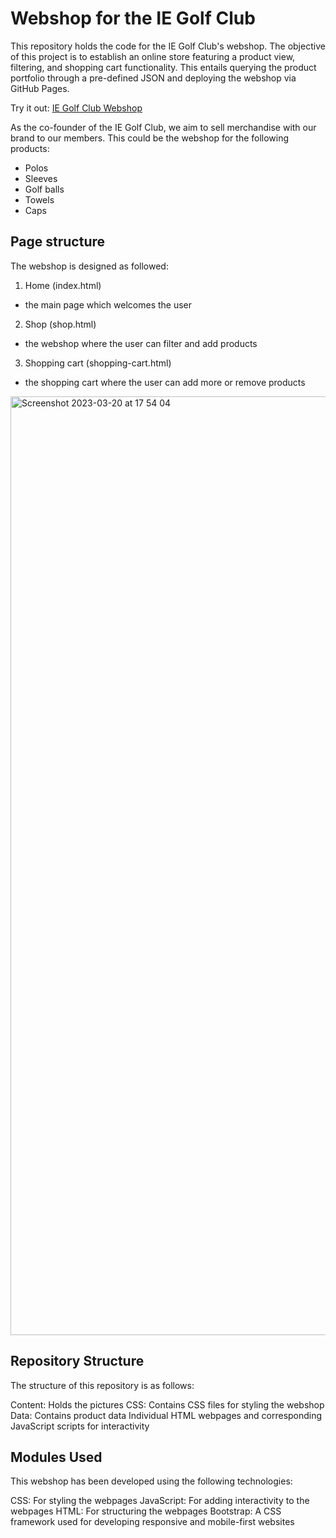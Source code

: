 # Webshop for the IE Golf Club

This repository holds the code for the IE Golf Club's webshop. The objective of this project is to establish 
an online store featuring a product view, filtering, and shopping cart functionality. This entails querying 
the product portfolio through a pre-defined JSON and deploying the webshop via GitHub Pages.

Try it out: [IE Golf Club Webshop](https://mistermakc.github.io)

As the co-founder of the IE Golf Club, we aim to sell merchandise with our brand to our members. 
This could be the webshop for the following products: 
- Polos 
- Sleeves 
- Golf balls 
- Towels 
- Caps 

## Page structure

The webshop is designed as followed:
1. Home (index.html)
  - the main page which welcomes the user
2. Shop (shop.html)
  - the webshop where the user can filter and add products
3. Shopping cart (shopping-cart.html)
  - the shopping cart where the user can add more or remove products

<img width="1502" alt="Screenshot 2023-03-20 at 17 54 04" src="https://user-images.githubusercontent.com/60471340/226412260-54a00b79-c9fe-4214-a0e5-7c866e253841.png">

## Repository Structure

The structure of this repository is as follows:

Content: Holds the pictures
CSS: Contains CSS files for styling the webshop
Data: Contains product data
Individual HTML webpages and corresponding JavaScript scripts for interactivity

## Modules Used

This webshop has been developed using the following technologies:

CSS: For styling the webpages
JavaScript: For adding interactivity to the webpages
HTML: For structuring the webpages
Bootstrap: A CSS framework used for developing responsive and mobile-first websites
